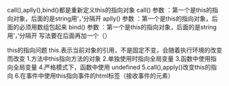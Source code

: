 call(),aplly(),bind()都是重新定义this的指向对象
call()   参数 ：第一个是this的指向对象，后面的是string用‘，’分隔开
aplly()  参数 ：第一个是this的指向对象，后面的必须用数组包起来
bind()   参数 ：第一个是this的指向对象，后面的是string用‘，’分隔开  写法要在后面再加一个（）


this的指向问题
this.表示当前对象的引用，不是固定不变，会随着执行环境的改变而改变
1.方法中this指向方法的对象
2.单独使用时指向全局变量
3.函数中使用指向全局变量
4.严格模式下，函数中使用  undefined
5.call(),apply()改变this的指向
6.在事件中使用this指向事件的html标签（接收事件的元素）